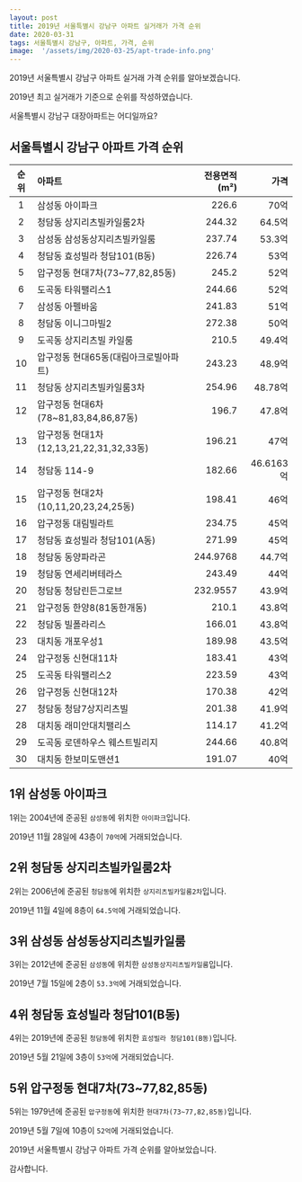 ```yaml
---
layout: post
title: 2019년 서울특별시 강남구 아파트 실거래가 가격 순위
date: 2020-03-31
tags: 서울특별시 강남구, 아파트, 가격, 순위
image:  '/assets/img/2020-03-25/apt-trade-info.png'
---
```


2019년 서울특별시 강남구 아파트 실거래 가격 순위를 알아보겠습니다.

2019년 최고 실거래가 기준으로 순위를 작성하였습니다.

서울특별시 강남구 대장아파트는 어디일까요?

## 서울특별시 강남구 아파트 가격 순위

|순위|아파트|전용면적(m²)|가격|
|:---:|:------|---:|---:|
|1|삼성동 아이파크|226.6|70억|
|2|청담동 상지리츠빌카일룸2차|244.32|64.5억|
|3|삼성동 삼성동상지리츠빌카일룸|237.74|53.3억|
|4|청담동 효성빌라 청담101(B동)|226.74|53억|
|5|압구정동 현대7차(73~77,82,85동)|245.2|52억|
|6|도곡동 타워팰리스1|244.66|52억|
|7|삼성동 아펠바움|241.83|51억|
|8|청담동 이니그마빌2|272.38|50억|
|9|도곡동 상지리츠빌 카일룸|210.5|49.4억|
|10|압구정동 현대65동(대림아크로빌아파트)|243.23|48.9억|
|11|청담동 상지리츠빌카일룸3차|254.96|48.78억|
|12|압구정동 현대6차(78~81,83,84,86,87동)|196.7|47.8억|
|13|압구정동 현대1차(12,13,21,22,31,32,33동)|196.21|47억|
|14|청담동 114-9|182.66|46.6163억|
|15|압구정동 현대2차(10,11,20,23,24,25동)|198.41|46억|
|16|압구정동 대림빌라트|234.75|45억|
|17|청담동 효성빌라 청담101(A동)|271.99|45억|
|18|청담동 동양파라곤|244.9768|44.7억|
|19|청담동 연세리버테라스|243.49|44억|
|20|청담동 청담린든그로브|232.9557|43.9억|
|21|압구정동 한양8(81동한개동)|210.1|43.8억|
|22|청담동 빌폴라리스|166.01|43.8억|
|23|대치동 개포우성1|189.98|43.5억|
|24|압구정동 신현대11차|183.41|43억|
|25|도곡동 타워팰리스2|223.59|43억|
|26|압구정동 신현대12차|170.38|42억|
|27|청담동 청담7상지리츠빌|201.38|41.9억|
|28|대치동 래미안대치팰리스|114.17|41.2억|
|29|도곡동 로덴하우스 웨스트빌리지|244.66|40.8억|
|30|대치동 한보미도맨션1|191.07|40억|



## 1위 삼성동 아이파크

1위는 2004년에 준공된 `삼성동`에 위치한 `아이파크`입니다.

2019년 11월 28일에 43층이 `70억`에 거래되었습니다.

<script charset="UTF-8" class="daum_roughmap_loader_script" src="https://ssl.daumcdn.net/dmaps/map_js_init/roughmapLoader.js"></script>

<div id="daumRoughmapContainer1585685296783" class="root_daum_roughmap root_daum_roughmap_landing"></div>

<script charset="UTF-8">
	new daum.roughmap.Lander({
		"timestamp" : "1585685296783",
		"key" : "xqgw",
		"mapWidth" : "320",
		"mapHeight" : "200"
	}).render();
</script>

## 2위 청담동 상지리츠빌카일룸2차

2위는 2006년에 준공된 `청담동`에 위치한 `상지리츠빌카일룸2차`입니다.

2019년 11월 4일에 8층이 `64.5억`에 거래되었습니다.

<div id="daumRoughmapContainer1585685340997" class="root_daum_roughmap root_daum_roughmap_landing"></div>

<script charset="UTF-8">
	new daum.roughmap.Lander({
		"timestamp" : "1585685340997",
		"key" : "xqgx",
		"mapWidth" : "320",
		"mapHeight" : "180"
	}).render();
</script>

## 3위 삼성동 삼성동상지리츠빌카일룸

3위는 2012년에 준공된 `삼성동`에 위치한 `삼성동상지리츠빌카일룸`입니다.

2019년 7월 15일에 2층이 `53.3억`에 거래되었습니다.

<div id="daumRoughmapContainer1585685371655" class="root_daum_roughmap root_daum_roughmap_landing"></div>

<script charset="UTF-8">
	new daum.roughmap.Lander({
		"timestamp" : "1585685371655",
		"key" : "xqgy",
		"mapWidth" : "320",
		"mapHeight" : "180"
	}).render();
</script>

## 4위 청담동 효성빌라 청담101(B동)

4위는 2019년에 준공된 `청담동`에 위치한 `효성빌라 청담101(B동)`입니다.

2019년 5월 21일에 3층이 `53억`에 거래되었습니다.

<div id="daumRoughmapContainer1585685417146" class="root_daum_roughmap root_daum_roughmap_landing"></div>

<script charset="UTF-8">
	new daum.roughmap.Lander({
		"timestamp" : "1585685417146",
		"key" : "xqhz",
		"mapWidth" : "320",
		"mapHeight" : "180"
	}).render();
</script>

## 5위 압구정동 현대7차(73~77,82,85동)

5위는 1979년에 준공된 `압구정동`에 위치한 `현대7차(73~77,82,85동)`입니다.

2019년 5월 7일에 10층이 `52억`에 거래되었습니다.

<div id="daumRoughmapContainer1585685443360" class="root_daum_roughmap root_daum_roughmap_landing"></div>

<script charset="UTF-8">
	new daum.roughmap.Lander({
		"timestamp" : "1585685443360",
		"key" : "xqh2",
		"mapWidth" : "320",
		"mapHeight" : "180"
	}).render();
</script>

2019년 서울특별시 강남구 아파트 가격 순위를 알아보았습니다.

감사합니다.

